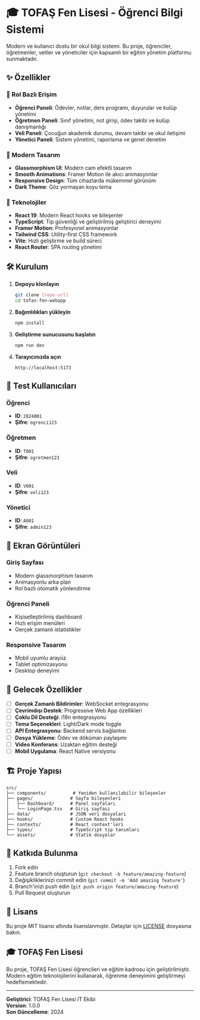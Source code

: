 # 🎓 TOFAŞ Fen Lisesi - Öğrenci Bilgi Sistemi

Modern ve kullanıcı dostu bir okul bilgi sistemi. Bu proje, öğrenciler, öğretmenler, veliler ve yöneticiler için kapsamlı bir eğitim yönetim platformu sunmaktadır.

## ✨ Özellikler

### 🔐 Rol Bazlı Erişim
- **Öğrenci Paneli**: Ödevler, notlar, ders programı, duyurular ve kulüp yönetimi
- **Öğretmen Paneli**: Sınıf yönetimi, not girişi, ödev takibi ve kulüp danışmanlığı  
- **Veli Paneli**: Çocuğun akademik durumu, devam takibi ve okul iletişimi
- **Yönetici Paneli**: Sistem yönetimi, raporlama ve genel denetim

### 🎨 Modern Tasarım
- **Glassmorphism UI**: Modern cam efektli tasarım
- **Smooth Animations**: Framer Motion ile akıcı animasyonlar
- **Responsive Design**: Tüm cihazlarda mükemmel görünüm
- **Dark Theme**: Göz yormayan koyu tema

### 🚀 Teknolojiler
- **React 19**: Modern React hooks ve bileşenler
- **TypeScript**: Tip güvenliği ve geliştirilmiş geliştirici deneyimi
- **Framer Motion**: Profesyonel animasyonlar
- **Tailwind CSS**: Utility-first CSS framework
- **Vite**: Hızlı geliştirme ve build süreci
- **React Router**: SPA routing yönetimi

## 🛠️ Kurulum

1. **Depoyu klonlayın**
   ```bash
   git clone [repo-url]
   cd tofas-fen-webapp
   ```

2. **Bağımlılıkları yükleyin**
   ```bash
   npm install
   ```

3. **Geliştirme sunucusunu başlatın**
   ```bash
   npm run dev
   ```

4. **Tarayıcınızda açın**
   ```
   http://localhost:5173
   ```

## 🔑 Test Kullanıcıları

### Öğrenci
- **ID**: `2024001`
- **Şifre**: `ogrenci123`

### Öğretmen  
- **ID**: `T001`
- **Şifre**: `ogretmen123`

### Veli
- **ID**: `V001` 
- **Şifre**: `veli123`

### Yönetici
- **ID**: `A001`
- **Şifre**: `admin123`

## 📱 Ekran Görüntüleri

### Giriş Sayfası
- Modern glassmorphism tasarım
- Animasyonlu arka plan
- Rol bazlı otomatik yönlendirme

### Öğrenci Paneli
- Kişiselleştirilmiş dashboard
- Hızlı erişim menüleri
- Gerçek zamanlı istatistikler

### Responsive Tasarım
- Mobil uyumlu arayüz
- Tablet optimizasyonu
- Desktop deneyimi

## 🎯 Gelecek Özellikler

- [ ] **Gerçek Zamanlı Bildirimler**: WebSocket entegrasyonu
- [ ] **Çevrimdışı Destek**: Progressive Web App özellikleri
- [ ] **Çoklu Dil Desteği**: i18n entegrasyonu
- [ ] **Tema Seçenekleri**: Light/Dark mode toggle
- [ ] **API Entegrasyonu**: Backend servis bağlantısı
- [ ] **Dosya Yükleme**: Ödev ve döküman paylaşımı
- [ ] **Video Konferans**: Uzaktan eğitim desteği
- [ ] **Mobil Uygulama**: React Native versiyonu

## 🏗️ Proje Yapısı

```
src/
├── components/          # Yeniden kullanılabilir bileşenler
├── pages/              # Sayfa bileşenleri
│   ├── Dashboard/      # Panel sayfaları
│   └── LoginPage.tsx   # Giriş sayfası
├── data/               # JSON veri dosyaları
├── hooks/              # Custom React hooks
├── contexts/           # React context'leri  
├── types/              # TypeScript tip tanımları
└── assets/             # Statik dosyalar
```

## 🤝 Katkıda Bulunma

1. Fork edin
2. Feature branch oluşturun (`git checkout -b feature/amazing-feature`)
3. Değişikliklerinizi commit edin (`git commit -m 'Add amazing feature'`)
4. Branch'inizi push edin (`git push origin feature/amazing-feature`)
5. Pull Request oluşturun

## 📄 Lisans

Bu proje MIT lisansı altında lisanslanmıştır. Detaylar için [LICENSE](LICENSE) dosyasına bakın.

## 🎓 TOFAŞ Fen Lisesi

Bu proje, TOFAŞ Fen Lisesi öğrencileri ve eğitim kadrosu için geliştirilmiştir. Modern eğitim teknolojilerini kullanarak, öğrenme deneyimini geliştirmeyi hedeflemektedir.

---

**Geliştirici**: TOFAŞ Fen Lisesi IT Ekibi  
**Version**: 1.0.0  
**Son Güncelleme**: 2024
